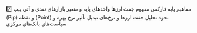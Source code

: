 7️⃣ مفاهیم پایه فارکس
مفهوم جفت ارزها
واحدهای پایه و متغیر
بازارهای نقدی و آتی
پیپ (Pip) و نقطه (Point)
نحوه تحلیل جفت ارزها و نرخ‌های تبدیل
تأثیر نرخ بهره و سیاست‌های بانک‌های مرکزی

